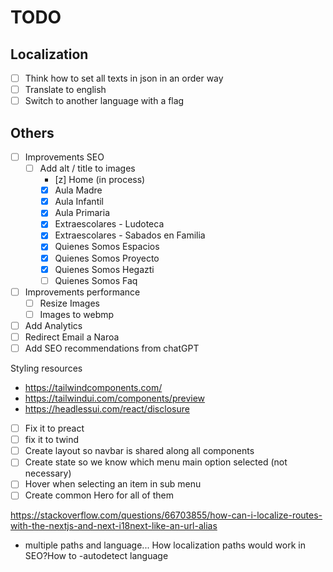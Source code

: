# TODO

## Localization

- [ ] Think how to set all texts in json in an order way
- [ ] Translate to english
- [ ] Switch to another language with a flag

## Others

- [ ] Improvements SEO
  - [ ] Add alt / title to images
    - [z] Home (in process)
    - [x] Aula Madre
    - [x] Aula Infantil
    - [x] Aula Primaria
    - [x] Extraescolares - Ludoteca
    - [x] Extraescolares - Sabados en Familia
    - [x] Quienes Somos Espacios
    - [x] Quienes Somos Proyecto
    - [x] Quienes Somos Hegazti
    - [ ] Quienes Somos Faq
- [ ] Improvements performance
  - [ ] Resize Images
  - [ ] Images to webmp
- [ ] Add Analytics
- [ ] Redirect Email a Naroa
- [ ] Add SEO recommendations from chatGPT

Styling resources

- https://tailwindcomponents.com/
- https://tailwindui.com/components/preview
- https://headlessui.com/react/disclosure

- [ ] Fix it to preact
- [ ] fix it to twind
- [ ] Create layout so navbar is shared along all components
- [ ] Create state so we know which menu main option selected (not necessary)
- [ ] Hover when selecting an item in sub menu
- [ ] Create common Hero for all of them

https://stackoverflow.com/questions/66703855/how-can-i-localize-routes-with-the-nextjs-and-next-i18next-like-an-url-alias

- multiple paths and language... How localization paths would work in SEO?How to
  -autodetect language
